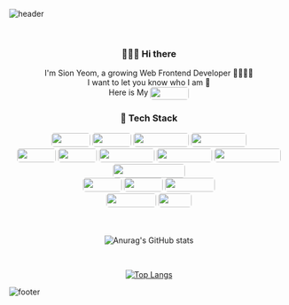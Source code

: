 ![header](https://capsule-render.vercel.app/api?type=Waving&color=gradient&height=300&section=header&text=SIONYEOM&fontSize=90)

<br>

<h3 align="center"> 🙋🏻‍♂️ Hi there  </h3>

<div align="center">
I'm Sion Yeom, a growing Web Frontend Developer 🧑🏻‍💻🌱
<br>
I want to let you know who I am 🙈 
<br>
Here is My 
<a target="_blank" href="https://www.notion.so/99ffb6b4bf11475ea75b997efc9b6a5d"><img align="center" style="width:70px; height:23px; border-radius:5px;" src="https://img.shields.io/badge/Notion-%23000000.svg?style=for-the-badge&logo=notion&logoColor=white"/></a>
</div>

<h3 align="center"> 🦾 Tech Stack  </h3>
<div align="center">
	<img style="width:70px; height:25px; border-radius:5px;" src="https://img.shields.io/badge/html5-%23E34F26.svg?style=for-the-badge&logo=html5&logoColor=white"/>
	<img style="width:70px; height:25px; border-radius:5px;" src="https://img.shields.io/badge/css3-%231572B6.svg?style=for-the-badge&logo=css3&logoColor=white"/>
	<img style="width:100px; height:25px; border-radius:5px;" src="https://img.shields.io/badge/javascript-%23323330.svg?style=for-the-badge&logo=javascript&logoColor=%23F7DF1E"/>
    <img style="width:100px; height:25px; border-radius:5px;" src="https://img.shields.io/badge/typescript-%23007ACC.svg?style=for-the-badge&logo=typescript&logoColor=white"/>
    <br>
	<img style="width:70px; height:25px; border-radius:5px;" src="https://img.shields.io/badge/react-%2320232a.svg?style=for-the-badge&logo=react&logoColor=%2361DAFB"/>
    <img style="width:70px; height:25px; border-radius:5px;" src="https://img.shields.io/badge/redux-%23593d88.svg?style=for-the-badge&logo=redux&logoColor=white"/>
	<img style="width:100px; height:25px; border-radius:5px;" src="https://img.shields.io/badge/-React%20Query-FF4154?style=for-the-badge&logo=react%20query&logoColor=white"/>
	<img style="width:100px; height:25px; border-radius:5px;" src="https://img.shields.io/badge/React_Router-CA4245?style=for-the-badge&logo=react-router&logoColor=white"/>
<img style="width:120px; height:25px; border-radius:5px;" src="https://img.shields.io/badge/React%20Hook%20Form-%23EC5990.svg?style=for-the-badge&logo=reacthookform&logoColor=white"/>
<img style="width:130px; height:25px; border-radius:5px;" src="https://img.shields.io/badge/styled--components-DB7093?style=for-the-badge&logo=styled-components&logoColor=white"/>
	<br>
  <img style="width:70px; height:25px; border-radius:5px;" src="https://img.shields.io/badge/jquery-%230769AD.svg?style=for-the-badge&logo=jquery&logoColor=white"/>
  <img style="width:70px; height:25px; border-radius:5px;" src="https://img.shields.io/badge/node.js-6DA55F?style=for-the-badge&logo=node.js&logoColor=white"/>
  <img style="width:90px; height:25px; border-radius:5px;" src="https://img.shields.io/badge/express.js-%23404d59.svg?style=for-the-badge&logo=express&logoColor=%2361DAFB"/>
      <br>
  <img style="width:90px; height:25px; border-radius:5px;" src="https://img.shields.io/badge/Socket.io-black?style=for-the-badge&logo=socket.io&badgeColor=010101"/>
  <img style="width:60px; height:25px; border-radius:5px;" src="https://img.shields.io/badge/php-%23777BB4.svg?style=for-the-badge&logo=php&logoColor=white"/>

 <br>
 <br>
 <br>

![Anurag's GitHub stats](https://github-readme-stats.vercel.app/api?username=sionyeom&show_icons=true&bg_color=00000000)

<br>

[![Top Langs](https://github-readme-stats.vercel.app/api/top-langs/?username=sionyeom)](https://github.com/anuraghazra/github-readme-stats)
</div>

![footer](https://capsule-render.vercel.app/api?color=gradient&section=footer&type=Waving)
